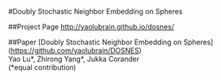 #Doubly Stochastic Neighbor Embedding on Spheres

##Project Page
http://yaolubrain.github.io/dosnes/

##Paper
[Doubly Stochastic Neighbor Embedding on Spheres] (https://github.com/yaolubrain/DOSNES) <br>
Yao Lu*, Zhirong Yang*, Jukka Corander <br>
(*equal contribution)
